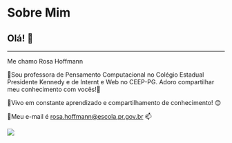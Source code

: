 # Sobre Mim

## Olá! 💛

_____________________________________________
Me chamo Rosa Hoffmann

🔸Sou professora de Pensamento Computacional no Colégio Estadual Presidente Kennedy e de Internt e Web no CEEP-PG. Adoro compartilhar meu conhecimento com vocês!🌻

🔸Vivo em constante aprendizado e compartilhamento de conhecimento! :blush: 

🔸Meu e-mail é rosa.hoffmann@escola.pr.gov.br 📫

![](https://raw.githubusercontent.com/profmarciooliveira4/copeticoes-estudantis-e-escolares/main/camisetas2023.jpeg)

